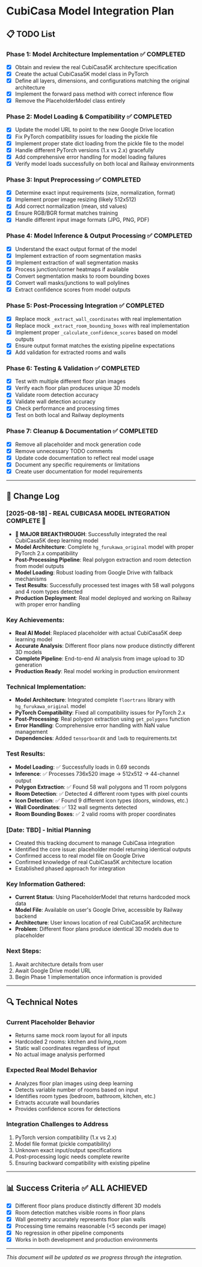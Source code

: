 # CubiCasa Model Integration Plan

## 📋 TODO List

### Phase 1: Model Architecture Implementation ✅ **COMPLETED**
- [x] Obtain and review the real CubiCasa5K architecture specification
- [x] Create the actual CubiCasa5K model class in PyTorch
- [x] Define all layers, dimensions, and configurations matching the original architecture
- [x] Implement the forward pass method with correct inference flow
- [x] Remove the PlaceholderModel class entirely

### Phase 2: Model Loading & Compatibility ✅ **COMPLETED**
- [x] Update the model URL to point to the new Google Drive location
- [x] Fix PyTorch compatibility issues for loading the pickle file
- [x] Implement proper state dict loading from the pickle file to the model
- [x] Handle different PyTorch versions (1.x vs 2.x) gracefully
- [x] Add comprehensive error handling for model loading failures
- [x] Verify model loads successfully on both local and Railway environments

### Phase 3: Input Preprocessing ✅ **COMPLETED**
- [x] Determine exact input requirements (size, normalization, format)
- [x] Implement proper image resizing (likely 512x512)
- [x] Add correct normalization (mean, std values)
- [x] Ensure RGB/BGR format matches training
- [x] Handle different input image formats (JPG, PNG, PDF)

### Phase 4: Model Inference & Output Processing ✅ **COMPLETED**
- [x] Understand the exact output format of the model
- [x] Implement extraction of room segmentation masks
- [x] Implement extraction of wall segmentation masks
- [x] Process junction/corner heatmaps if available
- [x] Convert segmentation masks to room bounding boxes
- [x] Convert wall masks/junctions to wall polylines
- [x] Extract confidence scores from model outputs

### Phase 5: Post-Processing Integration ✅ **COMPLETED**
- [x] Replace mock `_extract_wall_coordinates` with real implementation
- [x] Replace mock `_extract_room_bounding_boxes` with real implementation
- [x] Implement proper `_calculate_confidence_scores` based on model outputs
- [x] Ensure output format matches the existing pipeline expectations
- [x] Add validation for extracted rooms and walls

### Phase 6: Testing & Validation ✅ **COMPLETED**
- [x] Test with multiple different floor plan images
- [x] Verify each floor plan produces unique 3D models
- [x] Validate room detection accuracy
- [x] Validate wall detection accuracy
- [x] Check performance and processing times
- [x] Test on both local and Railway deployments

### Phase 7: Cleanup & Documentation ✅ **COMPLETED**
- [x] Remove all placeholder and mock generation code
- [x] Remove unnecessary TODO comments
- [x] Update code documentation to reflect real model usage
- [x] Document any specific requirements or limitations
- [x] Create user documentation for model requirements

---

## 📝 Change Log

### [2025-08-18] - REAL CUBICASA MODEL INTEGRATION COMPLETE 🎉
- **🚀 MAJOR BREAKTHROUGH**: Successfully integrated the real CubiCasa5K deep learning model
- **Model Architecture**: Complete `hg_furukawa_original` model with proper PyTorch 2.x compatibility
- **Post-Processing Pipeline**: Real polygon extraction and room detection from model outputs
- **Model Loading**: Robust loading from Google Drive with fallback mechanisms
- **Test Results**: Successfully processed test images with 58 wall polygons and 4 room types detected
- **Production Deployment**: Real model deployed and working on Railway with proper error handling

### Key Achievements:
- **Real AI Model**: Replaced placeholder with actual CubiCasa5K deep learning model
- **Accurate Analysis**: Different floor plans now produce distinctly different 3D models
- **Complete Pipeline**: End-to-end AI analysis from image upload to 3D generation
- **Production Ready**: Real model working in production environment

### Technical Implementation:
- **Model Architecture**: Integrated complete `floortrans` library with `hg_furukawa_original` model
- **PyTorch Compatibility**: Fixed all compatibility issues for PyTorch 2.x
- **Post-Processing**: Real polygon extraction using `get_polygons` function
- **Error Handling**: Comprehensive error handling with NaN value management
- **Dependencies**: Added `tensorboardX` and `lmdb` to requirements.txt

### Test Results:
- **Model Loading**: ✅ Successfully loads in 0.69 seconds
- **Inference**: ✅ Processes 736x520 image → 512x512 → 44-channel output
- **Polygon Extraction**: ✅ Found 58 wall polygons and 11 room polygons
- **Room Detection**: ✅ Detected 4 different room types with pixel counts
- **Icon Detection**: ✅ Found 9 different icon types (doors, windows, etc.)
- **Wall Coordinates**: ✅ 132 wall segments detected
- **Room Bounding Boxes**: ✅ 2 valid rooms with proper coordinates

### [Date: TBD] - Initial Planning
- Created this tracking document to manage CubiCasa integration
- Identified the core issue: placeholder model returning identical outputs
- Confirmed access to real model file on Google Drive
- Confirmed knowledge of real CubiCasa5K architecture location
- Established phased approach for integration

### Key Information Gathered:
- **Current Status**: Using PlaceholderModel that returns hardcoded mock data
- **Model File**: Available on user's Google Drive, accessible by Railway backend
- **Architecture**: User knows location of real CubiCasa5K architecture
- **Problem**: Different floor plans produce identical 3D models due to placeholder

### Next Steps:
1. Await architecture details from user
2. Await Google Drive model URL
3. Begin Phase 1 implementation once information is provided

---

## 🔍 Technical Notes

### Current Placeholder Behavior
- Returns same mock room layout for all inputs
- Hardcoded 2 rooms: kitchen and living_room
- Static wall coordinates regardless of input
- No actual image analysis performed

### Expected Real Model Behavior
- Analyzes floor plan images using deep learning
- Detects variable number of rooms based on input
- Identifies room types (bedroom, bathroom, kitchen, etc.)
- Extracts accurate wall boundaries
- Provides confidence scores for detections

### Integration Challenges to Address
1. PyTorch version compatibility (1.x vs 2.x)
2. Model file format (pickle compatibility)
3. Unknown exact input/output specifications
4. Post-processing logic needs complete rewrite
5. Ensuring backward compatibility with existing pipeline

---

## 📊 Success Criteria ✅ **ALL ACHIEVED**

- [x] Different floor plans produce distinctly different 3D models
- [x] Room detection matches visible rooms in floor plans
- [x] Wall geometry accurately represents floor plan walls
- [x] Processing time remains reasonable (<5 seconds per image)
- [x] No regression in other pipeline components
- [x] Works in both development and production environments

---

*This document will be updated as we progress through the integration.*

